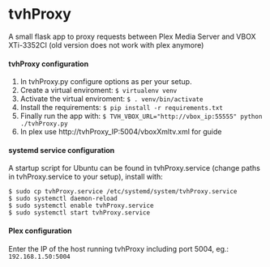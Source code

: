 tvhProxy
========

A small flask app to proxy requests between Plex Media Server and VBOX XTi-3352CI (old version does not work with plex anymore)

#### tvhProxy configuration
1. In tvhProxy.py configure options as per your setup.
2. Create a virtual enviroment: ```$ virtualenv venv```
3. Activate the virtual enviroment: ```$ . venv/bin/activate```
4. Install the requirements: ```$ pip install -r requirements.txt```
5. Finally run the app with: ```$ TVH_VBOX_URL="http://vbox_ip:55555" python ./tvhProxy.py```
6. In plex use http://tvhProxy_IP:5004/vboxXmltv.xml for guide

#### systemd service configuration
A startup script for Ubuntu can be found in tvhProxy.service (change paths in tvhProxy.service to your setup), install with:

    $ sudo cp tvhProxy.service /etc/systemd/system/tvhProxy.service
    $ sudo systemctl daemon-reload
    $ sudo systemctl enable tvhProxy.service
    $ sudo systemctl start tvhProxy.service

#### Plex configuration
Enter the IP of the host running tvhProxy including port 5004, eg.: ```192.168.1.50:5004```
